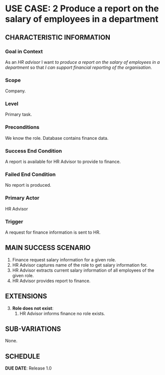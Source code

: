 # USE CASE: 2 Produce a report on the salary of employees in a department

## CHARACTERISTIC INFORMATION

### Goal in Context

As an *HR advisor* I want *to produce a report on the salary of employees in a department* so that *I can support financial reporting of the organisation.*

### Scope

Company.

### Level

Primary task.

### Preconditions

We know the role.  Database contains finance data.

### Success End Condition

A report is available for HR Advisor to provide to finance.

### Failed End Condition

No report is produced.

### Primary Actor

HR Advisor

### Trigger

A request for finance information is sent to HR.

## MAIN SUCCESS SCENARIO

1. Finance request salary information for a given role.
2. HR Advisor captures name of the role to get salary information for.
3. HR Advisor extracts current salary information of all employees of the given role.
4. HR Advisor provides report to finance.

## EXTENSIONS

3. **Role does not exist**:
    1. HR Advisor informs finance no role exists.

## SUB-VARIATIONS

None.

## SCHEDULE

**DUE DATE**: Release 1.0